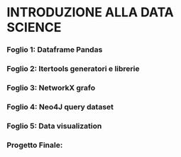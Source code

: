 <h1>INTRODUZIONE ALLA DATA SCIENCE</h1>
<h3>Foglio 1: Dataframe Pandas</h3>
<h3>Foglio 2: Itertools generatori e librerie</h3>
<h3>Foglio 3: NetworkX grafo</h3>
<h3>Foglio 4: Neo4J query dataset</h3>
<h3>Foglio 5: Data visualization</h3>
<h3>Progetto Finale: </h3>
